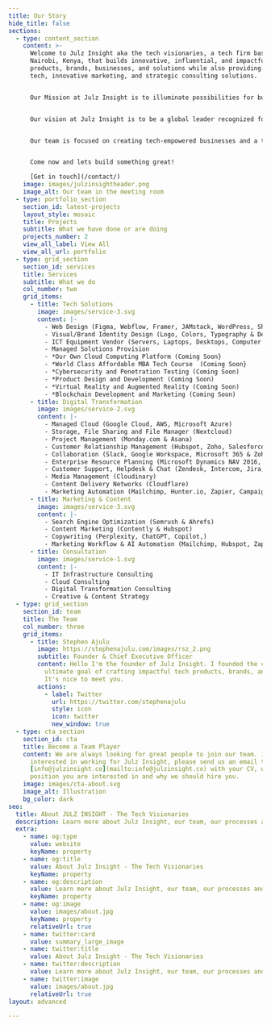 ```yaml
---
title: Our Story
hide_title: false
sections:
  - type: content_section
    content: >-
      Welcome to Julz Insight aka the tech visionaries, a tech firm based in
      Nairobi, Kenya, that builds innovative, influential, and impactful
      products, brands, businesses, and solutions while also providing cutting-edge
      tech, innovative marketing, and strategic consulting solutions. 


      Our Mission at Julz Insight is to illuminate possibilities for businesses, brands, and individuals by leveraging cutting-edge technology, innovative marketing strategies, and expert consulting services. We are dedicated to empowering our clients to unlock their fullest potential and thrive in the rapidly evolving landscape of tech and marketing, never having to worry about the best tech stack, the newest marketing platform, or whether you should go cloud or go home (on-premise).


      Our vision at Julz Insight is to be a global leader recognized for our innovative spirit, unwavering commitment to our craft, and the transformative impact we bring to the world. We aspire to shape the future with our innovations and our solutions in a world where possibilities are limitless.


      Our team is focused on creating tech-empowered businesses and a tech-empowered future. We work closely with our clients to understand their needs, wants, and challenges, and we use our expertise in technology and marketing to help you thrive. We cover and understand all facets of technology, such as cloud computing, IoT, AI, design, automation, data, blockchain, cybersecurity, and more.


      Come now and lets build something great!

      [Get in touch](/contact/)
    image: images/julzinsightheader.png
    image_alt: Our team in the meeting room
  - type: portfolio_section
    section_id: latest-projects
    layout_style: mosaic
    title: Projects
    subtitle: What we have done or are doing
    projects_number: 2
    view_all_label: View All
    view_all_url: portfolio
  - type: grid_section
    section_id: services
    title: Services
    subtitle: What we do
    col_number: two
    grid_items:
      - title: Tech Solutions
        image: images/service-3.svg
        content: |-
          - Web Design (Figma, Webflow, Framer, JAMstack, WordPress, Shopify & Ghost)
          - Visual/Brand Identity Design (Logo, Colors, Typography & Design System)
          - ICT Equipment Vendor (Servers, Laptops, Desktops, Computer Accessories & Smartphones)
          - Managed Solutions Provision
          - *Our Own Cloud Computing Platform (Coming Soon}
          - *World Class Affordable MBA Tech Course  (Coming Soon}
          - *Cybersecurity and Penetration Testing (Coming Soon)
          - *Product Design and Development (Coming Soon)
          - *Virtual Reality and Augmented Reality (Coming Soon)
          - *Blockchain Development and Marketing (Coming Soon)
      - title: Digital Transformation
        image: images/service-2.svg
        content: |-
          - Managed Cloud (Google Cloud, AWS, Microsoft Azure)
          - Storage, File Sharing and File Manager (Nextcloud)
          - Project Management (Monday.com & Asana)
          - Customer Relationship Management (Hubspot, Zoho, Salesforce & Odoo)
          - Collaboration (Slack, Google Workspace, Microsoft 365 & Zoho)
          - Enterprise Resource Planning (Microsoft Dynamics NAV 2016, SAP & Odoo)
          - Customer Support, Helpdesk & Chat (Zendesk, Intercom, Jira, Tiledesk, Tidio & Freshdesk)
          - Media Management (Cloudinary)
          - Content Delivery Networks (Cloudflare)
          - Marketing Automation (Mailchimp, Hunter.io, Zapier, Campaigner & Hubspot)
      - title: Marketing & Content
        image: images/service-3.svg
        content: |-
          - Search Engine Optimization (Semrush & Ahrefs)
          - Content Marketing (Contently & Hubspot)
          - Copywriting (Perplexity, ChatGPT, Copilot,)
          - Marketing Workflow & AI Automation (Mailchimp, Hubspot, Zapier, Buffer, Web Analytics, Tidio & ManyChat)
      - title: Consultation
        image: images/service-1.svg
        content: |-
          - IT Infrastructure Consulting
          - Cloud Consulting
          - Digital Transformation Consulting
          - Creative & Content Strategy
  - type: grid_section
    section_id: team
    title: The Team
    col_number: three
    grid_items:
      - title: Stephen Ajulu
        image: https://stephenajulu.com/images/rsz_2.png
        subtitle: Founder & Chief Executive Officer
        content: Hello I'm the founder of Julz Insight. I founded the company with the
          ultimate goal of crafting impactful tech products, brands, and solutions.
          It's nice to meet you.
        actions:
          - label: Twitter
            url: https://twitter.com/stephenajulu
            style: icon
            icon: twitter
            new_window: true
  - type: cta_section
    section_id: cta
    title: Become a Team Player
    content: We are always looking for great people to join our team. If you are
      interested in working for Julz Insight, please send us an email to
      [info@julzinsight.co](mailto:info@julzinsight.co) with your CV, which
      position you are interested in and why we should hire you.
    image: images/cta-about.svg
    image_alt: Illustration
    bg_color: dark
seo:
  title: About JULZ INSIGHT - The Tech Visionaries
  description: Learn more about Julz Insight, our team, our processes and more
  extra:
    - name: og:type
      value: website
      keyName: property
    - name: og:title
      value: About Julz Insight - The Tech Visionaries
      keyName: property
    - name: og:description
      value: Learn more about Julz Insight, our team, our processes and more
      keyName: property
    - name: og:image
      value: images/about.jpg
      keyName: property
      relativeUrl: true
    - name: twitter:card
      value: summary_large_image
    - name: twitter:title
      value: About Julz Insight - The Tech Visionaries
    - name: twitter:description
      value: Learn more about Julz Insight, our team, our processes and more
    - name: twitter:image
      value: images/about.jpg
      relativeUrl: true
layout: advanced

---
```

